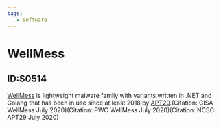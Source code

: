 ```yaml
---
tags:
   - software
---
```

# WellMess
## ID:S0514
[WellMess](/mitre/software/S0514) is lightweight malware family with variants written in .NET and Golang that has been in use since at least 2018 by [APT29](/mitre/groups/G0016).(Citation: CISA WellMess July 2020)(Citation: PWC WellMess July 2020)(Citation: NCSC APT29 July 2020)
